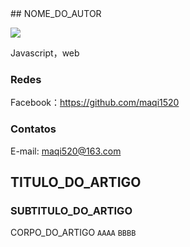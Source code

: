 <div class="flex">
<div className="left" style={{marginTop:-40,width:'30%'}}>
## NOME_DO_AUTOR

![](https://p6-passport.byteacctimg.com/img/user-avatar/585e1491713363bc8f67d06c485e8260~300x300.image)

Javascript，web

### Redes

Facebook：https://github.com/maqi1520

### Contatos

E-mail: maqi520@163.com

</div>
<div style={{ width:'70%', padding:20 }}>

## TITULO_DO_ARTIGO

### SUBTITULO_DO_ARTIGO

CORPO_DO_ARTIGO `AAAA` `BBBB`

</div>
</div>
